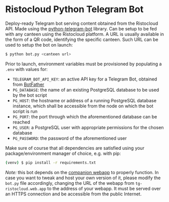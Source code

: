 # Ristocloud Python Telegram Bot

Deploy-ready Telegram bot serving content obtained from the Ristocloud API. Made using the [python-telegram-bot](https://github.com/python-telegram-bot/python-telegram-bot) library. Can be setup to be fed with any canteen using the Ristocloud platform. A URL is usually available in the form of a QR code, identifying the specific canteen. Such URL can be used to setup the bot on launch:

```bash
$ python bot.py <canteen url> 
```

Prior to launch, environment variables must be provisioned by populating a `.env` with values for:

- `TELEGRAM_BOT_API_KEY`: an active API key for a Telegram Bot, obtained from [BotFather](https://t.me/BotFather)
- `PG_DATABASE`: the name of an existing PostgreSQL database to be used by the bot script
- `PG_HOST`: the hostname or address of a running PostgreSQL database instance, which shall be accessible from the node on which the bot script is run
- `PG_PORT`: the port through which the aforementioned database can be reached
- `PG_USER`: a PostgreSQL user with appropriate permissions for the chosen database
- `PG_PASSWORD`: the password of the aforementioned user

Make sure of course that all dependencies are satisfied using your package/environment manager of choice, e.g. with pip:

```bash
(venv) $ pip install -r requirements.txt
```

*Note:* this bot depends on the [companion webapp](https://github.com/dododevs/tg-ristocloud-webapp) to properly function. In case you want to tweak and host your own version of it, please modify the `bot.py` file accordingly, changing the URL of the webapp from `tg-ristocloud.web.app` to the address of your webapp. It must be served over an HTTPS connection and be accessible from the public Internet.